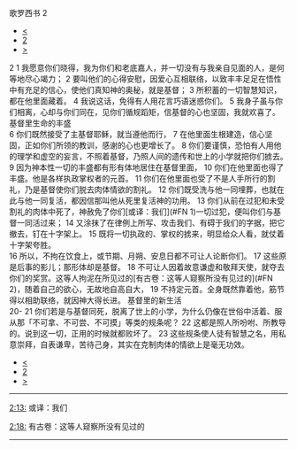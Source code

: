 ﻿





 歌罗西书 2




* [<](bible/COL01.md)
* [2](bible/COL.md)
* [>](bible/COL03.md)



 
2 
1 我愿意你们晓得，我为你们和老底嘉人，并一切没有与我亲自见面的人，是何等地尽心竭力； 
2 要叫他们的心得安慰，因爱心互相联络，以致丰丰足足在悟性中有充足的信心，使他们真知神的奥秘，就是基督； 
3 所积蓄的一切智慧知识，都在他里面藏着。 
4 我说这话，免得有人用花言巧语迷惑你们。 
5 我身子虽与你们相离，心却与你们同在，见你们循规蹈矩，信基督的心也坚固，我就欢喜了。 基督里生命的丰盛  
6 你们既然接受了主基督耶稣，就当遵他而行， 
7 在他里面生根建造，信心坚固，正如你们所领的教训，感谢的心也更增长了。 
8 你们要谨慎，恐怕有人用他的理学和虚空的妄言，不照着基督，乃照人间的遗传和世上的小学就把你们掳去。 
9 因为神本性一切的丰盛都有形有体地居住在基督里面， 
10 你们在他里面也得了丰盛。他是各样执政掌权者的元首。 
11 你们在他里面也受了不是人手所行的割礼，乃是基督使你们脱去肉体情欲的割礼。 
12 你们既受洗与他一同埋葬，也就在此与他一同复活，都因信那叫他从死里复活神的功用。 
13 你们从前在过犯和未受割礼的肉体中死了，神赦免了你们[或译：我们](#FN
1)一切过犯，便叫你们与基督一同活过来； 
14 又涂抹了在律例上所写、攻击我们、有碍于我们的字据，把它撤去，钉在十字架上。 
15 既将一切执政的、掌权的掳来，明显给众人看，就仗着十字架夸胜。  
16 所以，不拘在饮食上，或节期、月朔、安息日都不可让人论断你们。 
17 这些原是后事的影儿；那形体却是基督。 
18 不可让人因着故意谦虚和敬拜天使，就夺去你们的奖赏。这等人拘泥在所见过的[有古卷：这等人窥察所没有见过的](#FN
2)，随着自己的欲心，无故地自高自大， 
19 不持定元首。全身既然靠着他，筋节得以相助联络，就因神大得长进。 基督里的新生活  
20-
21 你们若是与基督同死，脱离了世上的小学，为什么仍像在世俗中活着、服从那「不可拿、不可尝、不可摸」等类的规条呢？ 
22 这都是照人所吩咐、所教导的。说到这一切，正用的时候就都败坏了。 
23 这些规条使人徒有智慧之名，用私意崇拜，自表谦卑，苦待己身，其实在克制肉体的情欲上是毫无功效。 
* [<](bible/COL01.md)
* [2](bible/COL.md)
* [>](bible/COL03.md)





---


[2:13:](#V13)
或译：我们


[2:18:](#V18)
有古卷：这等人窥察所没有见过的




---









